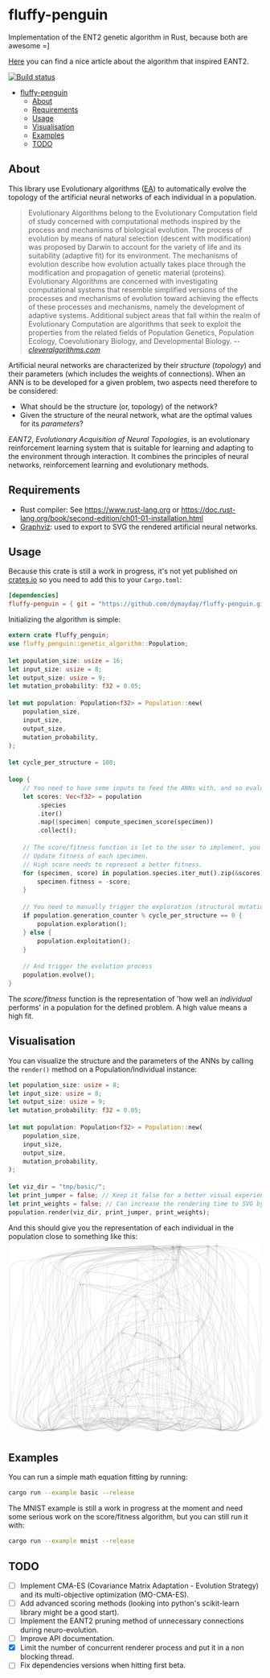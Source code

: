 # fluffy-penguin

Implementation of the ENT2 genetic algorithm in Rust, because both are awesome =]

[Here](https://towardsdatascience.com/neat-an-awesome-approach-to-neuroevolution-3eca5cc7930f) you can find a nice article about the algorithm that inspired EANT2.

[![Build status](https://travis-ci.com/dymayday/fluffy-penguin.svg?branch=master)](https://travis-ci.com/dymayday/fluffy-penguin)

- [fluffy-penguin](#fluffy-penguin)
  - [About](#about)
  - [Requirements](#requirements)
  - [Usage](#usage)
  - [Visualisation](#visualisation)
  - [Examples](#examples)
  - [TODO](#todo)



## About

This library use Evolutionary algorithms ([EA](https://en.wikipedia.org/wiki/Evolutionary_algorithm)) to automatically evolve the topology of the artificial neural networks of each individual in a population.

> Evolutionary Algorithms belong to the Evolutionary Computation field of study concerned with computational methods inspired by the process and mechanisms of biological evolution. The process of evolution by means of natural selection (descent with modification) was proposed by Darwin to account for the variety of life and its suitability (adaptive fit) for its environment. The mechanisms of evolution describe how evolution actually takes place through the modification and propagation of genetic material (proteins). Evolutionary Algorithms are concerned with investigating computational systems that resemble simplified versions of the processes and mechanisms of evolution toward achieving the effects of these processes and mechanisms, namely the development of adaptive systems. Additional subject areas that fall within the realm of Evolutionary Computation are algorithms that seek to exploit the properties from the related fields of Population Genetics, Population Ecology, Coevolutionary Biology, and Developmental Biology.
> -- <cite>[cleveralgorithms.com](http://www.cleveralgorithms.com/nature-inspired/evolution.html)</cite>

Artificial neural networks are characterized by their _structure_ (_topology_) and their parameters (which includes the weights of connections). When an ANN is to be developed for a given problem, two aspects need therefore to be considered:

- What should be the structure (or, topology) of the network?
- Given the structure of the neural network, what are the optimal values for its _parameters_?

*EANT2*, _Evolutionary Acquisition of Neural Topologies_, is an evolutionary reinforcement learning  system that is suitable for learning and adapting to the environment through interaction. It combines the principles of neural networks, reinforcement learning and evolutionary methods.
## Requirements

- Rust compiler: See https://www.rust-lang.org or https://doc.rust-lang.org/book/second-edition/ch01-01-installation.html
- [Graphviz](http://www.graphviz.org/): used to export to SVG the rendered artificial neural networks.

## Usage

Because this crate is still a work in progress, it's not yet published on [crates.io](https://crates.io/) so you need to add this to your `Cargo.toml`:

```toml
[dependencies]
fluffy-penguin = { git = "https://github.com/dymayday/fluffy-penguin.git" }
```

Initializing the algorithm is simple:
```rust
extern crate fluffy_penguin;
use fluffy_penguin::genetic_algorithm::Population;

let population_size: usize = 16;
let input_size: usize = 8;
let output_size: usize = 9;
let mutation_probability: f32 = 0.05;

let mut population: Population<f32> = Population::new(
    population_size,
    input_size,
    output_size,
    mutation_probability,
);

let cycle_per_structure = 100;

loop {
    // You need to have some inputs to feed the ANNs with, and so evaluate the model base on this inputs.
    let scores: Vec<f32> = population
        .species
        .iter()
        .map(|specimen| compute_specimen_score(specimen))
        .collect();

    // The score/fitness function is let to the user to implement, you only need to attribute the value to each individual when its computed.
    // Update fitness of each specimen.
    // High score needs to represent a better fitness.
    for (specimen, score) in population.species.iter_mut().zip(&scores) {
        specimen.fitness = -score;
    }

    // You need to manually trigger the exploration (structural mutation) and exploitation (weights and connections optimization) phases
    if population.generation_counter % cycle_per_structure == 0 {
        population.exploration();
    } else {
        population.exploitation();
    }

    // And trigger the evolution process
    population.evolve();
}

```

The *score/fitness* function is the representation of 'how well an _individual_ performs' in a population for the defined problem. A high value means a high fit.

## Visualisation
You can visualize the structure and the parameters of the ANNs by calling the `render()` method on a Population/Individual instance:
```rust
let population_size: usize = 8;
let input_size: usize = 8;
let output_size: usize = 9;
let mutation_probability: f32 = 0.05;

let mut population: Population<f32> = Population::new(
    population_size,
    input_size,
    output_size,
    mutation_probability,
);

let viz_dir = "tmp/basic/";
let print_jumper = false; // Keep it false for a better visual experience
let print_weights = false; // Can increase the rendering time to SVG by a lot
population.render(viz_dir, print_jumper, print_weights);
```

And this should give you the representation of each individual in the population close to something like this:
![The representation of an individual artificial neural network](doc/Specimen_example.svg)

## Examples

You can run a simple math equation fitting by running:

```bash
cargo run --example basic --release
```

The MNIST example is still a work in progress at the moment and need some serious work on the score/fitness algorithm, but you can still run it with:

```bash
cargo run --example mnist --release
```

## TODO

- [ ] Implement CMA-ES (Covariance Matrix Adaptation - Evolution Strategy) and its multi-objective optimization (MO-CMA-ES).
- [ ] Add advanced scoring methods (looking into python's scikit-learn library might be a good start).
- [ ] Implement the EANT2 pruning method of unnecessary connections during neuro-evolution.
- [ ] Improve API documentation.
- [X] Limit the number of concurrent renderer process and put it in a non blocking thread.
- [ ] Fix dependencies versions when hitting first beta.
